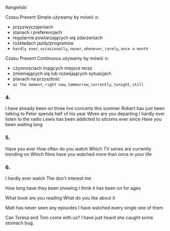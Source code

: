 #angielski 

Czasu Present Simple używamy by mówić o:
- przyzwyczajeniach
- stanach i preferencjach
- regularnie powtarzających się zdarzeniach
- rozkładach jazdy/programów
- `hardly ever`, `occasionally`, `never`, `whenever`, `rarely`, `once a month`

Czasu Present Continuous używamy by mówić o:
- czynnościach mających miejsce teraz
- zmieniających się lub rozwijających sytuacjach
- planach na przyszłość
- `at the moment`, `right now`, `tommorrow`, `currently`, `tonight`, `still`

### 4.
I have already been on three live concerts this summer
Robert has just been talking to
Peter spends half of his year
When are you departing
I hardly ever listen to the radio
Lewis has been addicted to sitcoms ever since
Have you been waiting long


### 5.
Have you ever
How often do you watch
Which TV series are currently trending on
Which films have you watched more than once in your life

### 6.
I hardly ever watch
The don't interest me

How long have they been showing
I think it has been on for ages

What book are you reading
What do you like about it

Matt has never seen any episodes
I have watched every single one of them

Can Teresa and Tom come with us?
I have just heard she caught some stomach bug.
